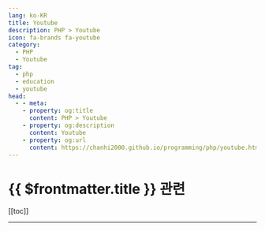 ```yaml
---
lang: ko-KR
title: Youtube
description: PHP > Youtube
icon: fa-brands fa-youtube
category:
  - PHP
  - Youtube
tag:
  - php
  - education
  - youtube
head:
  - - meta:
    - property: og:title
      content: PHP > Youtube
    - property: og:description
      content: Youtube
    - property: og:url
      content: https://chanhi2000.github.io/programming/php/youtube.html
---
```


# {{ $frontmatter.title }} 관련

[[toc]]

---

<MyYouTubeItems jsonName="yu-TheCodeholic" /><!-- The Codeholic -->
<MyYouTubeItems jsonName="yu-aschmelyun" /><!-- Andrew Schmelyun -->
<MyYouTubeItems jsonName="yu-alecaddd" /><!-- Alessandro Castellani -->
<MyYouTubeItems jsonName="yu-SourceCodePH743" /><!-- Source Code PH -->
<MyYouTubeItems jsonName="yu-phpannotated" /><!-- PHP Annotated -->
<MyYouTubeItems jsonName="yu-drehimself" /><!-- Andre Madarang -->
<MyYouTubeItems jsonName="yu-ProgramWithGio" /><!-- Program With Gio -->
<MyYouTubeItems jsonName="yu-codewithdary" /><!-- Code With Dary -->
<MyYouTubeItems jsonName="yu-kingchobo" /><!-- 왕초보 홈페이지만들기 -->
<MyYouTubeItems jsonName="yu-izicode" /><!-- izicode -->
<MyYouTubeItems jsonName="yu-dave-hollingworth" /><!-- Dave Hollingworth -->
<MyYouTubeItems jsonName="yu-codecourse" /><!-- Codecourse -->
<MyYouTubeItems jsonName="yu-mouredev" /><!-- MoureDev by Brais Moure -->
<MyYouTubeItems jsonName="yu-projectworld8632" /><!-- project world -->
<MyYouTubeItems jsonName="yu-QiroLab" /><!-- QiroLab -->
<MyYouTubeItems jsonName="yu-auztuts" /><!-- AUZ Tutorials -->
<MyYouTubeItems jsonName="yu-cdruc" /><!-- cdruc -->
<MyYouTubeItems jsonName="yu-WebDevMatics" /><!-- WebDevMatics -->
<MyYouTubeItems jsonName="yu-Jelvix" /><!-- Jelvix | TECH IN 5 MINUTES -->
<MyYouTubeItems jsonName="yu-Glo_Academy" /><!-- Glo Academy -->
<MyYouTubeItems jsonName="yu-i12bretro" /><!-- i12bretro -->
<MyYouTubeItems jsonName="yu-aarondfrancis" /><!-- Aaron Francis -->
<MyYouTubeItems jsonName="yu-DailyTuition" /><!-- Daily Tuition -->
<MyYouTubeItems jsonName="yu-TechRaj156" /><!-- Tech Raj -->

<TagLinks />